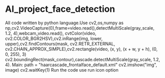 # AI_project_face_detection
All code written by python language.Use cv2,os,numpy as np,cv2.VideoCapture(0),frame=video.read(),detectMultiScale(gray_scale, 1.2, 4),webcam_video.read(),
cvtColor(video, cv2.COLOR_BGR2HSV),cv2.inRange(img, lower, upper),cv2.findContours(mask, cv2.RETR_EXTERNAL, cv2.CHAIN_APPROX_SIMPLE),cv2.rectangle(video, (x, y), (x + w, y + h), (0, 0, 255), 3)
cv2.boundingRect(mask_contour),cascade.detectMultiScale(gray_scale, 1.2, 4).
Main: path = "haarcascade_frontalface_default.xml"
cv2.imshow("img", image)
cv2.waitKey(1)
Run the code use run icon option
